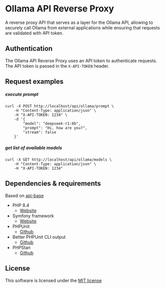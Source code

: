 # Ollama API Reverse Proxy
A reverse proxy API that serves as a layer for the Ollama API, allowing to securely call Ollama from external applications while ensuring that requests are validated with API token.

## Authentication
The Ollama API Reverse Proxy uses an API token to authenticate requests. The API token is passed in the `X-API-TOKEN` header.

## Request examples
##### execute prompt
```
curl -X POST http://localhost/api/ollama/prompt \
    -H "Content-Type: application/json" \
    -H "X-API-TOKEN: 1234" \
    -d '{
        "model": "deepseek-r1:8b",
        "prompt": "Hi, how are you?",
        "stream": false
    }'
```
##### get list of available models
```
curl -X GET http://localhost/api/ollama/models \
    -H "Content-Type: application/json" \
    -H "X-API-TOKEN: 1234"
```

## Dependencies & requirements
Based on [api-base](https://github.com/lukasbecvar/api-base)
* PHP 8.4
    * [Website](https://php.net)
* Symfony framework
    * [Website](https://symfony.com)
* PHPUnit
    * [Github](https://github.com/sebastianbergmann/phpunit)
* Better PHPUnit CLI output
    * [Github](https://github.com/robiningelbrecht/phpunit-pretty-print)
* PHPStan
    * [Github](https://github.com/phpstan/phpstan)

## License
This software is licensed under the [MIT license](LICENSE)
